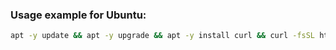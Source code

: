 ### Usage example for Ubuntu:

```bash
apt -y update && apt -y upgrade && apt -y install curl && curl -fsSL https://raw.githubusercontent.com/NemurenaiDesu/reverse-proxy-setup/main/setup.sh | bash
```

